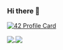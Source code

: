 ### Hi there 👋

[![42 Profile Card](https://1337-readme.vercel.app/api/profile?cursus=42cursus&dark=true&login=yait-iaz)](https://github.com/mohouyizme/1337-readme)

<a href="https://github.com/Ma3ert?tab=repositories">
 <img align="center" src="https://github-readme-stats.vercel.app/api?username=Ma3ert&line_height=40&show_icons=true&theme=dark">
</a>
<a href="https://github.com/Ma3ert?tab=repositories">
  <img align="center" src="https://github-readme-stats.vercel.app/api/top-langs/?username=Ma3ert&theme=dark"/>
</a>
